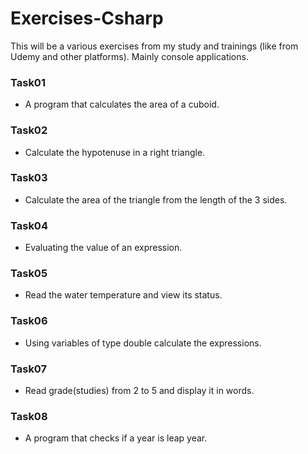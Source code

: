 # Exercises-Csharp

This will be a various exercises from my study and trainings (like from Udemy and other platforms).
Mainly console applications.

### Task01
- A program that calculates the area of a cuboid.
### Task02
- Calculate the hypotenuse in a right triangle.
### Task03
- Calculate the area of the triangle from the length of the 3 sides.
### Task04
- Evaluating the value of an expression.
### Task05
- Read the water temperature and view its status.
### Task06
- Using variables of type double calculate the expressions.
### Task07
- Read grade(studies) from 2 to 5 and display it in words.
### Task08
- A program that checks if a year is leap year.
